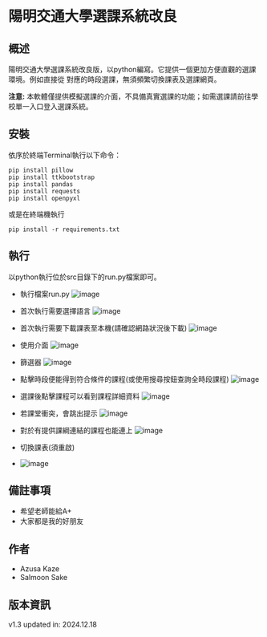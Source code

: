 
# 陽明交通大學選課系統改良

## 概述
陽明交通大學選課系統改良版，以python編寫。它提供一個更加方便直觀的選課環境。例如直接從
對應的時段選課，無須頻繁切換課表及選課網頁。

**注意:**
本軟體僅提供模擬選課的介面，不具備真實選課的功能；如需選課請前往學校單一入口登入選課系統。

## 安裝
依序於終端Terminal執行以下命令：
```
pip install pillow
pip install ttkbootstrap
pip install pandas
pip install requests
pip install openpyxl
```
或是在終端機執行
```
pip install -r requirements.txt
```

## 執行
以python執行位於src目錄下的run.py檔案即可。

- 執行檔案run.py
![image](https://github.com/SalmoonSake2/Project---Course-Adding-Tool/blob/main/docs/show_case1.png)

- 首次執行需要選擇語言
![image](https://github.com/SalmoonSake2/Project---Course-Adding-Tool/blob/main/docs/show_case2.png)

- 首次執行需要下載課表至本機(請確認網路狀況後下載)
![image](https://github.com/SalmoonSake2/Project---Course-Adding-Tool/blob/main/docs/show_case3.png)

- 使用介面
![image](https://github.com/SalmoonSake2/Project---Course-Adding-Tool/blob/main/docs/show_case4.png)

- 篩選器
![image](https://github.com/SalmoonSake2/Project---Course-Adding-Tool/blob/main/docs/show_case5.png)

- 點擊時段便能得到符合條件的課程(或使用搜尋按鈕查詢全時段課程)
![image](https://github.com/SalmoonSake2/Project---Course-Adding-Tool/blob/main/docs/show_case6.png)

- 選課後點擊課程可以看到課程詳細資料
![image](https://github.com/SalmoonSake2/Project---Course-Adding-Tool/blob/main/docs/show_case7.png)

- 若課堂衝突，會跳出提示
![image](https://github.com/SalmoonSake2/Project---Course-Adding-Tool/blob/main/docs/show_case8.png)

- 對於有提供課綱連結的課程也能連上
![image](https://github.com/SalmoonSake2/Project---Course-Adding-Tool/blob/main/docs/show_case9.png)

- 切換課表(須重啟)
- ![image](https://github.com/SalmoonSake2/Project---Course-Adding-Tool/blob/main/docs/show_case10.png)

## 備註事項
- 希望老師能給A+
- 大家都是我的好朋友

## 作者
- Azusa Kaze
- Salmoon Sake

## 版本資訊
v1.3 updated in: 2024.12.18
